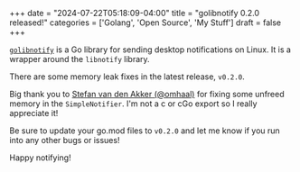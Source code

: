 +++
date = "2024-07-22T05:18:09-04:00"
title = "golibnotify 0.2.0 released!"
categories = ['Golang', 'Open Source', 'My Stuff']
draft = false
+++

[`golibnotify`](https://github.com/codegoalie/golibnotify) is 
a Go library for sending desktop notifications on Linux. It is
a wrapper around the `libnotify` library. 

There are some memory leak fixes in the latest release, `v0.2.0`.

<!--more-->

Big thank you to [Stefan van den Akker (@omhaal)](https://github.com/omhaal)
for fixing some unfreed memory in the `SimpleNotifier`. I'm not a c or cGo export
so I really appreciate it!

Be sure to update your go.mod files to `v0.2.0` and let me know if you run into
any other bugs or issues!

Happy notifying!
